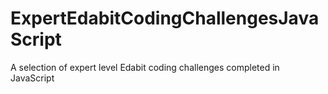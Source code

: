 # ExpertEdabitCodingChallengesJavaScript
A selection of expert level Edabit coding challenges completed in JavaScript
